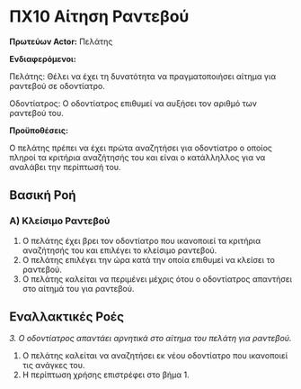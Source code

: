 # ΠΧ10 Αίτηση Ραντεβού
__Πρωτεύων Actor:__
Πελάτης

__Ενδιαφερόμενοι:__

Πελάτης: Θέλει να έχει τη δυνατότητα να πραγματοποιήσει αίτημα για ραντεβού σε οδοντίατρο.

Οδοντίατρος: Ο οδοντίατρος επιθυμεί να αυξήσει τον αριθμό των ραντεβού του.

__Προϋποθέσεις:__

Ο πελάτης πρέπει να έχει πρώτα αναζητήσει για οδοντίατρο ο οποίος πληροί τα κριτήρια αναζήτησής του και είναι ο κατάλληλλος για να αναλάβει την περίπτωσή του.

## Βασική Ροή

### Α) Κλείσιμο Ραντεβού
1. Ο πελάτης έχει βρει τον οδοντίατρο που ικανοποιεί τα κριτήρια αναζήτησής του και επιλέγει το κλείσιμο ραντεβού.
2. Ο πελάτης επιλέγει την ώρα κατά την οποία επιθυμεί να κλείσει το ραντεβού.
3. Ο πελάτης καλείται να περιμένει μέχρις ότου ο οδοντίατρος απαντήσει στο αίτημά του για ραντεβού.

## Εναλλακτικές Ροές
*3. Ο οδοντίατρος απαντάει αρνητικά στο αίτημα του πελάτη για ραντεβού.*
1. Ο πελάτης καλείται να αναζητήσει εκ νέου οδοντίατρο που ικανοποιεί τις ανάγκες του.
2. Η περίπτωση χρήσης επιστρέφει στο βήμα 1.